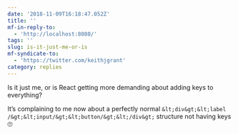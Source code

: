 ```yaml
---
date: '2018-11-09T16:18:47.052Z'
title: ''
mf-in-reply-to:
  - 'http://localhost:8080/'
tags: ''
slug: is-it-just-me-or-is
mf-syndicate-to:
  - 'https://twitter.com/keithjgrant'
category: replies
---
```

Is it just me, or is React getting more demanding about adding keys to everything?

It’s complaining to me now about a perfectly normal `&lt;div&gt;&lt;label /&gt;&lt;input/&gt;&lt;button/&gt;&lt;/div&gt;` structure not having keys 🙄
